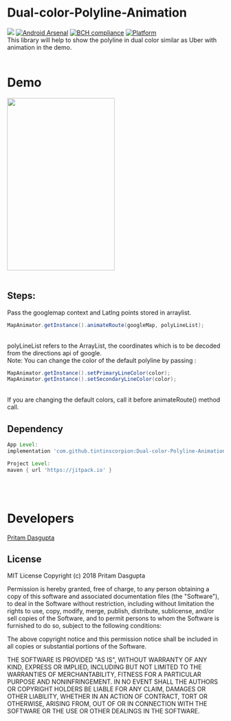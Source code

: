 # Dual-color-Polyline-Animation
[![](https://jitpack.io/v/tintinscorpion/Dual-color-Polyline-Animation.svg)](https://jitpack.io/#tintinscorpion/Dual-color-Polyline-Animation)
[![Android Arsenal](https://img.shields.io/badge/Android%20Arsenal-Dual%20color%20Polyline-brightgreen.svg?style=flat)](https://android-arsenal.com/details/1/7422)
[![BCH compliance](https://bettercodehub.com/edge/badge/tintinscorpion/Dual-color-Polyline-Animation?branch=master)](https://bettercodehub.com/)
[![Platform](https://img.shields.io/badge/platform-android-green.svg)](http://developer.android.com/index.html)
<br>
This library will help to show the polyline in dual color similar as Uber with animation in the demo. 
<br><br>

# Demo

<img src="https://github.com/tintinscorpion/Dual-color-Polyline-Animation/blob/master/polylinegif.gif" width="250" height="400"/>
<br><br>

## Steps:
Pass the googlemap context and Latlng points stored in arraylist.

``` java
MapAnimator.getInstance().animateRoute(googleMap, polyLineList);
```
<br>
polyLineList refers to the ArrayList<LatLng>, the coordinates which is to be decoded from the directions api of google.

 <br>
 Note:
   You can change the color of the default polyline by passing :

   ``` java
   MapAnimator.getInstance().setPrimaryLineColor(color);
   MapAnimator.getInstance().setSecondaryLineColor(color);
   ```
   <br>
   If you are changing the default colors, call it before animateRoute() method call.


## Dependency

```groovy
App Level:
implementation 'com.github.tintinscorpion:Dual-color-Polyline-Animation:1.0'
```
```groovy
Project Level:
maven { url 'https://jitpack.io' }
```
 <br><br>

# Developers

<a href="https://github.com/tintinscorpion">Pritam Dasgupta</a>
  
## License
 
MIT License
Copyright (c) 2018 Pritam Dasgupta

Permission is hereby granted, free of charge, to any person obtaining a copy
of this software and associated documentation files (the "Software"), to deal
in the Software without restriction, including without limitation the rights
to use, copy, modify, merge, publish, distribute, sublicense, and/or sell
copies of the Software, and to permit persons to whom the Software is
furnished to do so, subject to the following conditions:

The above copyright notice and this permission notice shall be included in all
copies or substantial portions of the Software.

THE SOFTWARE IS PROVIDED "AS IS", WITHOUT WARRANTY OF ANY KIND, EXPRESS OR
IMPLIED, INCLUDING BUT NOT LIMITED TO THE WARRANTIES OF MERCHANTABILITY,
FITNESS FOR A PARTICULAR PURPOSE AND NONINFRINGEMENT. IN NO EVENT SHALL THE
AUTHORS OR COPYRIGHT HOLDERS BE LIABLE FOR ANY CLAIM, DAMAGES OR OTHER
LIABILITY, WHETHER IN AN ACTION OF CONTRACT, TORT OR OTHERWISE, ARISING FROM,
OUT OF OR IN CONNECTION WITH THE SOFTWARE OR THE USE OR OTHER DEALINGS IN THE
SOFTWARE.

